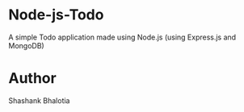 # Node-js-Todo
A simple Todo application made using Node.js (using Express.js and MongoDB)

# Author
Shashank Bhalotia
